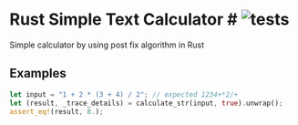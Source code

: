 # Rust Simple Text Calculator # ![tests](https://github.com/nsclass/rust-calculator/workflows/tests/badge.svg)

Simple calculator by using post fix algorithm in Rust

## Examples

```rust
let input = "1 + 2 * (3 + 4) / 2"; // expected 1234+*2/+
let (result, _trace_details) = calculate_str(input, true).unwrap();
assert_eq!(result, 8.);
```

